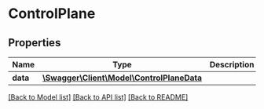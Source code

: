 # ControlPlane

## Properties
Name | Type | Description | Notes
------------ | ------------- | ------------- | -------------
**data** | [**\Swagger\Client\Model\ControlPlaneData**](ControlPlaneData.md) |  | 

[[Back to Model list]](../README.md#documentation-for-models) [[Back to API list]](../README.md#documentation-for-api-endpoints) [[Back to README]](../README.md)


